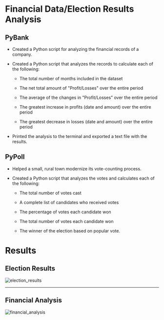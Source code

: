 # Financial Data/Election Results Analysis

## PyBank


* Created a Python script for analyzing the financial records of a company.

* Created a Python script that analyzes the records to calculate each of the following:

  * The total number of months included in the dataset

  * The net total amount of "Profit/Losses" over the entire period

  * The average of the changes in "Profit/Losses" over the entire period

  * The greatest increase in profits (date and amount) over the entire period

  * The greatest decrease in losses (date and amount) over the entire period

* Printed the analysis to the terminal and exported a text file with the results.

## PyPoll


* Helped a small, rural town modernize its vote-counting process.

* Created a Python script that analyzes the votes and calculates each of the following:

  * The total number of votes cast

  * A complete list of candidates who received votes

  * The percentage of votes each candidate won

  * The total number of votes each candidate won

  * The winner of the election based on popular vote.

# Results
## Election Results
![election_results](https://user-images.githubusercontent.com/64673015/117226687-cbe21800-adda-11eb-91aa-eba26546eaee.PNG)

---
## Financial Analysis
![financial_analysis](https://user-images.githubusercontent.com/64673015/117226726-e1574200-adda-11eb-9c51-b7741d403020.PNG)


